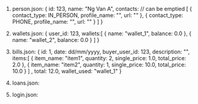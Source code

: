 1. person.json:
{
    id: 123,
    name: "Ng Van A",
    contacts: // can be emptied
    [
        {
            contact_type: IN_PERSON,
            profile_name: "",
            url: ""
        },
        {
            contact_type: PHONE,
            profile_name: "",
            url: ""
        }
    ]
}

2. wallets.json:
{
    user_id: 123,
    wallets:[
        {
            name: "wallet_1",
            balance: 0.0
        },
        {
            name: "wallet_2",
            balance: 0.0
        }
    ]
}

3. bills.json:
{
    id: 1,
    date: dd/mm/yyyy,
    buyer_user_id: 123,
    description: "",
    items:[
        {
            item_name: "item1",
            quantity: 2,
            single_price: 1.0,
            total_price: 2.0
        },
        {
            item_name: "item2",
            quantity: 1,
            single_price: 10.0,
            total_price: 10.0
        }
    ] ,
    total: 12.0,
    wallet_used: "wallet_1"
}

4. loans.json:

5. login.json: